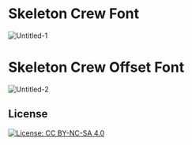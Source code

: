 # Skeleton Crew Font
![Untitled-1](https://github.com/user-attachments/assets/067ffec9-7bcc-47a5-8ea3-732883639a4d)
# Skeleton Crew Offset Font
![Untitled-2](https://github.com/user-attachments/assets/781bc1ed-455f-430d-a48e-91a77bab98ae)
## License
[![License: CC BY-NC-SA 4.0](https://img.shields.io/badge/License-CC_BY--NC--SA_4.0-lightgrey.svg)](https://creativecommons.org/licenses/by-nc-sa/4.0/)  
